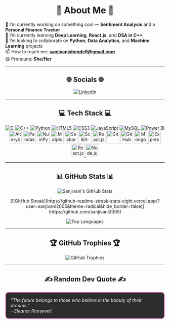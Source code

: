 <h1 align="center">💫 About Me 💫</h1>

🔭 I’m currently working on something cool — **Sentiment Analysis** and a **Personal Finance Tracker**  
🌱 I’m currently learning **Deep Learning**, **React.js**, and **DSA in C++**  
👯 I’m looking to collaborate on **Python**, **Data Analytics**, and **Machine Learning** projects  
📫 How to reach me: **sanjivanishende9@gmail.com**  
😄 Pronouns: **She/Her**

---

<h2 align="center">🌐 Socials 🌐</h2>

<p align="center">
  <a href="https://www.linkedin.com/in/sanjivanishende9/" target="_blank">
    <img src="https://img.shields.io/badge/LinkedIn-blue?logo=linkedin&style=for-the-badge" alt="LinkedIn"/>
  </a>
</p>

---

<h2 align="center">💻 Tech Stack 💻</h2>

<p align="center">
  <img src="https://img.icons8.com/color/48/000000/c-programming.png" alt="C"/>
  <img src="https://img.icons8.com/color/48/000000/c-plus-plus-logo.png" alt="C++"/>
  <img src="https://img.icons8.com/color/48/000000/python.png" alt="Python"/>
  <img src="https://img.icons8.com/color/48/000000/html-5--v1.png" alt="HTML5"/>
  <img src="https://img.icons8.com/color/48/000000/css3.png" alt="CSS3"/>
  <img src="https://img.icons8.com/color/48/000000/javascript--v1.png" alt="JavaScript"/>
  <img src="https://img.icons8.com/ios-filled/48/4a90e2/mysql-logo.png" alt="MySQL"/>
  <img src="https://img.icons8.com/color/48/000000/power-bi.png" alt="Power BI"/>
 <img src="https://upload.wikimedia.org/wikipedia/commons/6/6a/Alteryx_logo.svg" alt="Alteryx" height="40"/>
<img src="https://cdn.jsdelivr.net/gh/devicons/devicon/icons/pandas/pandas-original.svg" alt="Pandas" height="40"/>
  <img src="https://cdn.jsdelivr.net/gh/devicons/devicon/icons/numpy/numpy-original.svg" alt="NumPy" height="40"/>
  <img src="https://cdn.jsdelivr.net/gh/devicons/devicon/icons/matplotlib/matplotlib-original.svg" alt="Matplotlib" height="40"/>
  <img src="https://seaborn.pydata.org/_static/logo-wide-lightbg.svg" alt="Seaborn" height="40"/>
  <img src="https://upload.wikimedia.org/wikipedia/commons/0/05/Scikit_learn_logo_small.svg" alt="Scikit-Learn" height="40"/>
  <img src="https://cdn.jsdelivr.net/gh/devicons/devicon/icons/react/react-original.svg" alt="React.js" height="40"/>
  <img src="https://cdn.jsdelivr.net/gh/devicons/devicon/icons/git/git-original.svg" alt="Git" height="40"/>
  <img src="https://cdn.jsdelivr.net/gh/devicons/devicon/icons/github/github-original.svg" alt="GitHub" height="40"/>
  <a href="https://www.mongodb.com/" target="_blank">
    <img src="https://cdn.jsdelivr.net/gh/devicons/devicon/icons/mongodb/mongodb-original.svg" alt="MongoDB" height="40"/>
  </a>
  <a href="https://expressjs.com/" target="_blank">
    <img src="https://cdn.jsdelivr.net/gh/devicons/devicon/icons/express/express-original.svg" alt="Express.js" height="40"/>
  </a>
  <a href="https://reactjs.org/" target="_blank">
    <img src="https://cdn.jsdelivr.net/gh/devicons/devicon/icons/react/react-original.svg" alt="React.js" height="40"/>
  </a>
  <a href="https://nodejs.org/" target="_blank">
    <img src="https://cdn.jsdelivr.net/gh/devicons/devicon/icons/nodejs/nodejs-original.svg" alt="Node.js" height="40"/>
  </a>
</p>

---

<h2 align="center">📊 GitHub Stats 📊</h2>

<p align="center">
  <img src="https://github-readme-stats.vercel.app/api?username=sanjivani2005&theme=radical&hide_border=false&include_all_commits=true&count_private=true" alt="Sanjivani's GitHub Stats" />
</p>
<p align="center">
  [![GitHub Streak](https://github-readme-streak-stats-eight.vercel.app/?user=sanjivani2005&theme=radical&hide_border=false)](https://github.com/sanjivani2005)
</p>

<p align="center">
  <img src="https://github-readme-stats.vercel.app/api/top-langs/?username=sanjivani2005&theme=radical&hide_border=false&layout=compact" alt="Top Languages" />
</p>

---

<h2 align="center">🏆 GitHub Trophies 🏆</h2>

<p align="center">
  <img src="https://github-profile-trophy.vercel.app/?username=sanjivani2005&theme=radical&no-frame=true&no-bg=false&margin-w=4" alt="GitHub Trophies" />
</p>

---

<h2 align="center">✍️ Random Dev Quote ✍️</h2>

<p align="center">
  <div style="border-radius: 10px; border: 2px solid #ff79c6; padding: 15px; margin: 20px; background-color: #2d2d2d; color: #f8f8f2; font-style: italic; max-width: 600px; margin-left: auto; margin-right: auto;">
    "The future belongs to those who believe in the beauty of their dreams." <br>– Eleanor Roosevelt
  </div>
</p>


